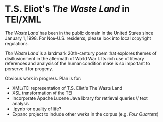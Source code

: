 # T.S. Eliot's *The Waste Land* in TEI/XML
*The Waste Land* has been in the public domain in the United States since January 1, 1998. For Non-U.S. residents, please look into local copyright regulations.

*The Waste Land* is a landmark 20th-century poem that explores themes of disillusionment in the aftermath of World War I. 
Its rich use of literary references and analysis of the human condition make is so important to perserve it for progeny.

Obvious work in progress. Plan is for:
- XML/TEI representation of T.S. Eliot's The Waste Land
- XSL transformation of the TEI
- Incorporate Apache Lucene Java library for retrieval queries // text analysis
- .ipynb for quality of life?
- Expand project to include other works in the corpus (e.g. *Four Quartets*)
